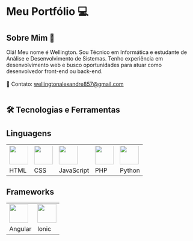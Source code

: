 # Meu Portfólio 💻<br>
## Sobre Mim 📌<br>
Olá! Meu nome é Wellington. Sou Técnico em Informática e estudante de Análise e Desenvolvimento de Sistemas. Tenho experiência em desenvolvimento web e busco oportunidades para atuar como desenvolvedor front-end ou back-end.
<br>
<br>
📧 Contato: wellingtonalexandre857@gmail.com<br>
<br>
## 🛠️ Tecnologias e Ferramentas <br> 
## Linguagens

| | | | | |
|---|---|---|---|---|
| <img src="https://cdn.jsdelivr.net/gh/devicons/devicon/icons/html5/html5-original.svg" width="50"/> | <img src="https://cdn.jsdelivr.net/gh/devicons/devicon/icons/css3/css3-original.svg" width="50"/> | <img src="https://cdn.jsdelivr.net/gh/devicons/devicon/icons/javascript/javascript-original.svg" width="50"/> | <img src="https://cdn.jsdelivr.net/gh/devicons/devicon/icons/php/php-original.svg" width="50"/> | <img src="https://cdn.jsdelivr.net/gh/devicons/devicon/icons/python/python-original.svg" width="50"/> |
| HTML | CSS | JavaScript | PHP | Python |

## Frameworks  

| | |
|---|---|
| <img src="https://cdn.jsdelivr.net/gh/devicons/devicon/icons/angularjs/angularjs-original.svg" width="50"/> | <img src="https://cdn.jsdelivr.net/gh/devicons/devicon/icons/ionic/ionic-original.svg" width="50"/> |
| Angular | Ionic |
